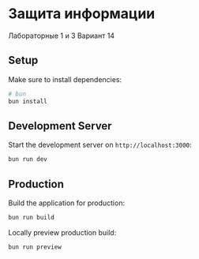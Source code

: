 # Защита информации

Лабораторные 1 и 3
Вариант 14

## Setup

Make sure to install dependencies:

```bash
# bun
bun install
```

## Development Server

Start the development server on `http://localhost:3000`:

```bash
bun run dev
```

## Production

Build the application for production:

```bash
bun run build
```

Locally preview production build:

```bash
bun run preview
```
